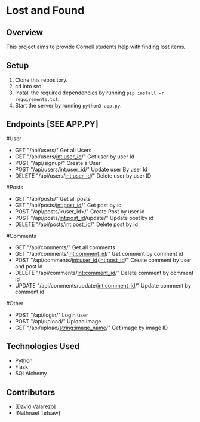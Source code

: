 # Lost and Found

## Overview
This project aims to provide Cornell students help with finding lost items.

## Setup
1. Clone this repository.
2. cd into src
3. Install the required dependencies by running `pip install -r requirements.txt`.
4. Start the server by running `python3 app.py`.

## Endpoints [SEE APP.PY]
#User
- GET "/api/users/" Get all Users
- GET "/api/users/<int:user_id>/" Get user by user Id
- POST "/api/signup/" Create a User
- POST "/api/users/<int:user_id>/" Update user By  user Id
- DELETE "/api/users/<int:user_id>/" Delete user by user ID
  
#Posts
- GET "/api/posts/" Get all posts
- GET "/api/posts/<int:post_id>/" Get post by id
- POST "/api/posts/<user_id>/" Create Post by user id
- POST "/api/posts/<int:post_id>/update/" Update post by id
- DELETE "/api/posts/<int:post_id>/" Delete post by id
  
#Comments
- GET "/api/comments/" Get all comments
- GET "/api/comments/<int:comment_id>/" Get comment by comment id
- POST "/api/comments/<int:user_id>/<int:post_id>/" Create comment by user and post id
- DELETE "/api/comments/<int:comment_id>/" Delete comment by comment id
- UPDATE "/api/comments/update/<int:comment_id>/" Update comment by comment id
  
#Other
- POST "/api/login/" Login user 
- POST "/api/upload/" Upload image
- GET "/api/upload/<string:image_name>/" Get image by image ID 

## Technologies Used
- Python
- Flask
- SQLAlchemy

## Contributors
- [David Valarezo]
- [Nathnael Tefsaw]

